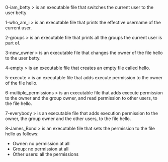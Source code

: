 0-iam_betty > is an executable file that switches the current user to the user betty

1-who_am_i > is an executable file that prints the effective username of the current user.

2-groups > is an executable file that prints all the groups the current user is part of.

3-new_owner > is an executable file that changes the owner of the file hello to the user betty.

4-empty > is an executable file that creates an empty file called hello.

5-execute > is an executable file that adds execute permission to the owner of the file hello.

6-multiple_permissions > is an executable file that adds execute permission to the owner and the group owner, and read permission to other users, to the file hello.

7-everybody > is an executable file that adds execution permission to the owner, the group owner and the other users, to the file hello.

8-James_Bond > is an executable file that sets the permission to the file hello as follows:
- Owner: no permission at all
- Group: no permission at all
- Other users: all the permissions

